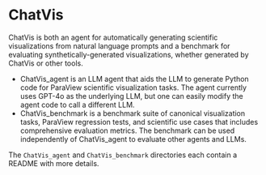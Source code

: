 # ChatVis

ChatVis is both an agent for automatically generating scientific visualizations from natural language prompts and a benchmark for evaluating synthetically-generated visualizations, whether generated by ChatVis or other tools.

- ChatVis_agent is an LLM agent that aids the LLM to generate Python code for ParaView scientific visualization tasks. The agent currently uses GPT-4o as the underlying LLM, but one can easily modify the agent code to call a different LLM.
- ChatVis_benchmark is a benchmark suite of canonical visualization tasks, ParaView regression tests, and scientific use cases that includes comprehensive evaluation metrics. The benchmark can be used independently of ChatVis_agent to evaluate other agents and LLMs.

The `ChatVis_agent` and `ChatVis_benchmark` directories each contain a README with more details.
